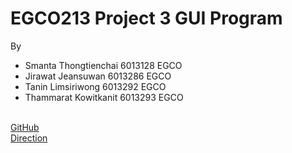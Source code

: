 # EGCO213 Project 3 GUI Program
By
   - Smanta     Thongtienchai   6013128   EGCO
   - Jirawat    Jeansuwan       6013286   EGCO
   - Tanin      Limsiriwong     6013292   EGCO
   - Thammarat  Kowitkanit      6013293   EGCO
   
</Br>  [GitHub](https://github.com/SMSHKR/EGCO213-Project3-GUI)
</Br>  [Direction](https://drive.google.com/file/d/163J4VBSfxDnlbhWd7cTOaj0Dn-2pG_FE)
